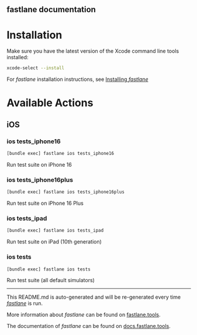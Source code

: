 fastlane documentation
----

# Installation

Make sure you have the latest version of the Xcode command line tools installed:

```sh
xcode-select --install
```

For _fastlane_ installation instructions, see [Installing _fastlane_](https://docs.fastlane.tools/#installing-fastlane)

# Available Actions

## iOS

### ios tests_iphone16

```sh
[bundle exec] fastlane ios tests_iphone16
```

Run test suite on iPhone 16

### ios tests_iphone16plus

```sh
[bundle exec] fastlane ios tests_iphone16plus
```

Run test suite on iPhone 16 Plus

### ios tests_ipad

```sh
[bundle exec] fastlane ios tests_ipad
```

Run test suite on iPad (10th generation)

### ios tests

```sh
[bundle exec] fastlane ios tests
```

Run test suite (all default simulators)

----

This README.md is auto-generated and will be re-generated every time [_fastlane_](https://fastlane.tools) is run.

More information about _fastlane_ can be found on [fastlane.tools](https://fastlane.tools).

The documentation of _fastlane_ can be found on [docs.fastlane.tools](https://docs.fastlane.tools).
